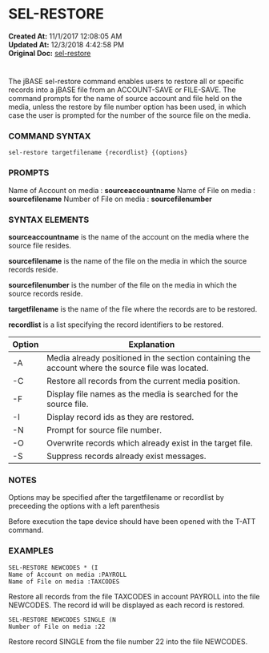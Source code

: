 # SEL-RESTORE

**Created At:** 11/1/2017 12:08:05 AM  
**Updated At:** 12/3/2018 4:42:58 PM  
**Original Doc:** [sel-restore](https://docs.jbase.com/49275-restore/sel-restore)  


# 


The jBASE sel-restore command enables users to restore all or specific records into a jBASE file from an ACCOUNT-SAVE or FILE-SAVE. The command prompts for the name of source account and file held on the media, unless the restore by file number option has been used, in which case the user is prompted for the number of the source file on the media.



### COMMAND SYNTAX

```
sel-restore targetfilename {recordlist} {(options}
```



### PROMPTS

Name of Account on media : **sourceaccountname**
Name of File on media : **sourcefilename**
Number of File on media : **sourcefilenumber**



### SYNTAX ELEMENTS

**sourceaccountname** is the name of the account on the media where the source file resides.

**sourcefilename** is the name of the file on the media in which the source records reside.

**sourcefilenumber** is the number of the file on the media in which the source records reside.

**targetfilename** is the name of the file where the records are to be restored.

**recordlist** is a list specifying the record identifiers to be restored.


| Option<br> | Explanation<br> |
| --- | --- |
| -A<br> | Media already positioned in the section containing the account where the source file was located.<br> |
| -C<br> | Restore all records from the current media position.<br> |
| -F<br> | Display file names as the media is searched for the source file.<br> |
| -I<br> | Display record ids as they are restored.<br> |
| -N<br> | Prompt for source file number.<br> |
| -O<br> | Overwrite records which already exist in the target file.<br> |
| -S<br> | Suppress records already exist messages.<br> |




### NOTES

Options may be specified after the targetfilename or recordlist by preceeding the options with a left parenthesis

Before execution the tape device should have been opened with the T-ATT command.



### EXAMPLES

```
SEL-RESTORE NEWCODES * (I
Name of Account on media :PAYROLL
Name of File on media :TAXCODES
```

Restore all records from the file TAXCODES in account PAYROLL into the file NEWCODES. The record id will be displayed as each record is restored.



```
SEL-RESTORE NEWCODES SINGLE (N
Number of File on media :22
```

Restore record SINGLE from the file number 22 into the file NEWCODES.
